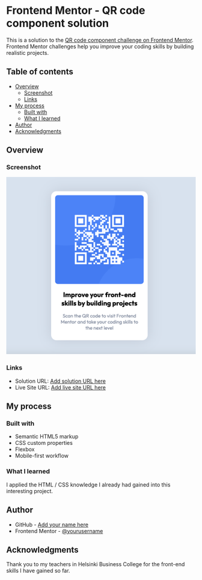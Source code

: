 # Frontend Mentor - QR code component solution

This is a solution to the [QR code component challenge on Frontend Mentor](https://www.frontendmentor.io/challenges/qr-code-component-iux_sIO_H). Frontend Mentor challenges help you improve your coding skills by building realistic projects.

## Table of contents

- [Overview](#overview)
  - [Screenshot](#screenshot)
  - [Links](#links)
- [My process](#my-process)
  - [Built with](#built-with)
  - [What I learned](#what-i-learned)
- [Author](#author)
- [Acknowledgments](#acknowledgments)

## Overview

### Screenshot

![](./screenshot.png)

### Links

- Solution URL: [Add solution URL here](https://github.com/vapppu/01-frontendmentor-qr-code-component)
- Live Site URL: [Add live site URL here](https://vapppu.github.io/01-frontendmentor-qr-code-component/)

## My process

### Built with

- Semantic HTML5 markup
- CSS custom properties
- Flexbox
- Mobile-first workflow

### What I learned

I applied the HTML / CSS knowledge I already had gained into this interesting project.

## Author

- GitHub - [Add your name here](https://github.com/vapppu)
- Frontend Mentor - [@yourusername](https://www.frontendmentor.io/profile/vapppu)

## Acknowledgments

Thank you to my teachers in Helsinki Business College for the front-end skills I have gained so far.
